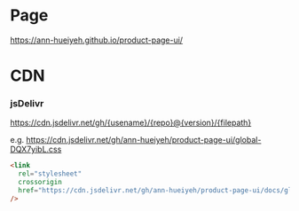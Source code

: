 # Page

https://ann-hueiyeh.github.io/product-page-ui/

# CDN

### jsDelivr

https://cdn.jsdelivr.net/gh/{usename}/{repo}@{version}/{filepath}

e.g.
https://cdn.jsdelivr.net/gh/ann-hueiyeh/product-page-ui/global-DQX7yibL.css

```html
<link
  rel="stylesheet"
  crossorigin
  href="https://cdn.jsdelivr.net/gh/ann-hueiyeh/product-page-ui/docs/global-BQkJhSVl.css"
/>
```
